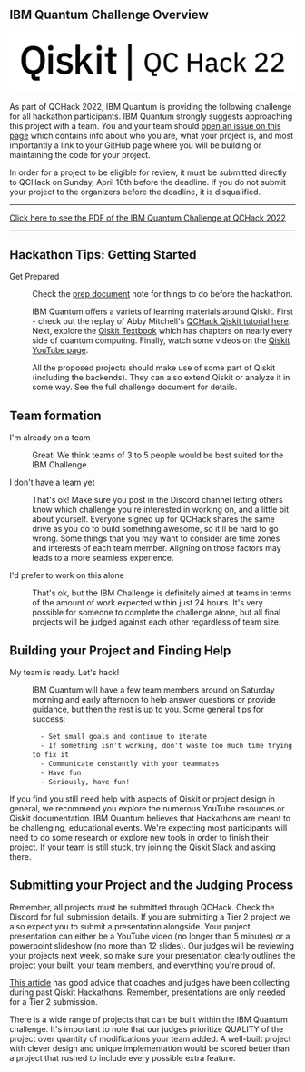 ## IBM Quantum Challenge Overview

![logo image](wordmark-02.png)

As part of QCHack 2022, IBM Quantum is providing the following challenge for all hackathon participants. IBM Quantum strongly suggests approaching this project with a team. You and your team should [open an issue on this page](https://github.com/qiskit-community/QCHack-2022/issues/new/choose) which contains info about who you are, what your project is, and most importantly a link to your GitHub page where you will be building or maintaining the code for your project. 

In order for a project to be eligible for review, it must be submitted directly to QCHack on Sunday, April 10th before the deadline. If you do not submit your project to the organizers before the deadline, it is disqualified. 


------

[Click here to see the PDF of the IBM Quantum Challenge at QCHack 2022](https://github.com/qiskit-community/QCHack-2022/blob/master/QCHack%20IBM%20Challenge%202022.pdf)

------

## Hackathon Tips: Getting Started

<dl>
    <dt>Get Prepared</dt>
    
<dd>
    
Check the [prep document](prepdoc.md) note for things to do before the hackathon.
    
        
IBM Quantum offers a variets of learning materials around Qiskit. First - check out the replay of Abby Mitchell's [QCHack Qiskit tutorial here](https://www.twitch.tv/videos/1448227260). Next, explore the [Qiskit Textbook](https://qiskit.org/textbook-beta/) which has chapters on nearly every side of quantum computing. Finally, watch some videos on the [Qiskit YouTube page](https://www.youtube.com/c/qiskit). 

All the proposed projects should make use of some part of Qiskit (including the backends). They can also extend Qiskit or analyze it in some way. See the full challenge document for details.

</dd></dl>

## Team formation

<dl>
    <dt name="participate">I'm already on a team</dt>
    <dd>

 Great! We think teams of 3 to 5 people would be best suited for the IBM Challenge.
        
</dd>
    <dt name="reassign">I don't have a team yet</dt>
    <dd>

That's ok! Make sure you post in the Discord channel letting others know which challenge you're interested in working on, and a little bit about yourself. Everyone signed up for QCHack shares the same drive as you do to build something awesome, so it'll be hard to go wrong. Some things that you may want to consider are time zones and interests of each team member. Aligning on those factors may leads to a more seamless experience.

</dd>
   <dt name="nothing">I'd prefer to work on this alone</dt>
<dd>

That's ok, but the IBM Challenge is definitely aimed at teams in terms of the amount of work expected within just 24 hours. It's very possible for someone to complete the challenge alone, but all final projects will be judged against each other regardless of team size. 

</dl>

## Building your Project and Finding Help

<dl>
  <dt name="ready">My team is ready. Let's hack!</dt>  
  <dd>
      
IBM Quantum will have a few team members around on Saturday morning and early afternoon to help answer questions or provide guidance, but then the rest is up to you. Some general tips for success:
      
      - Set small goals and continue to iterate
      - If something isn't working, don't waste too much time trying to fix it
      - Communicate constantly with your teammates 
      - Have fun
      - Seriously, have fun! 

</dd>
If you find you still need help with aspects of Qiskit or project design in general, we recommend you explore the numerous YouTube resources or Qiskit documentation. IBM Quantum believes that Hackathons are meant to be challenging, educational events. We're expecting most participants will need to do some research or explore new tools in order to finish their project. If your team is still stuck, try joining the Qiskit Slack and asking there. 
    
</dl>

## Submitting your Project and the Judging Process

Remember, all projects must be submitted through QCHack. Check the Discord for full submission details. If you are submitting a Tier 2 project we also expect you to submit a presentation alongside. Your project presentation can either be a YouTube video (no longer than 5 minutes) or a powerpoint slideshow (no more than 12 slides). Our judges will be reviewing your projects next week, so make sure your presentation clearly outlines the project your built, your team members, and everything you're proud of. 

[This article](https://medium.com/qiskit/6-tips-for-an-amazing-qiskit-hackathon-presentation-e6cea20ce3b3) has good advice that coaches and judges have been collecting during past Qiskit Hackathons. Remember, presentations are only needed for a Tier 2 submission.

There is a wide range of projects that can be built within the IBM Quantum challenge. It's important to note that our judges prioritize QUALITY of the project over quantity of modifications your team added. A well-built project with clever design and unique implementation would be scored better than a project that rushed to include every possible extra feature.

